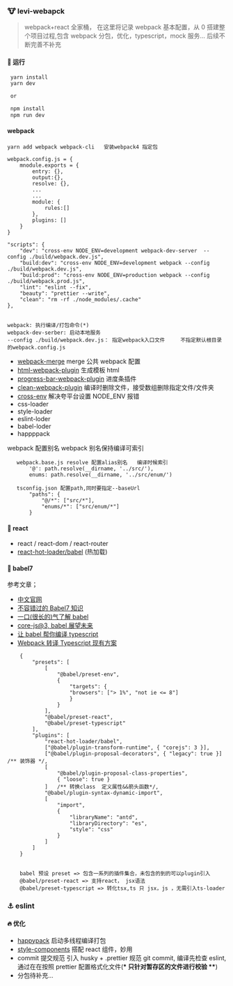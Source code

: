### :cow: levi-webapck

> webpack+react 全家桶， 在这里将记录 webpack 基本配置，从 0 搭建整个项目过程,包含 webpack 分包，优化，typescript，mock 服务... 后续不断完善不补充

#### :runner: 运行

```javascript
 yarn install
 yarn dev

 or

 npm install
 npm run dev
```

#### webpack

```
yarn add webpack webpack-cli   安装webpack4 指定包

webpack.config.js = {
    mnodule.exports = {
        entry: {},
        output:{},
        resolve: {},
        ...
        ...
        module: {
            rules:[]
        },
        plugins: []
    }
}

"scripts": {
    "dev": "cross-env NODE_ENV=development webpack-dev-server  --config ./build/webpack.dev.js",
    "build:dev": "cross-env NODE_ENV=development webpack --config ./build/webpack.dev.js",
    "build:prod": "cross-env NODE_ENV=production webpack --config ./build/webpack.prod.js",
    "lint": "eslint --fix",
    "beauty": "prettier --write",
    "clean": "rm -rf ./node_modules/.cache"
},


webpack: 执行编译/打包命令(*)
webpack-dev-serber: 启动本地服务
--config ./build/webpack.dev.js： 指定webpack入口文件     不指定默认根目录的webpack.config.js
```

- [webpack-merge](https://www.npmjs.com/package/webpack-merge) merge 公共 webpack 配置
- [html-webpack-plugin](https://www.npmjs.com/package/html-webpack-plugin) 生成模板 html
- [progress-bar-webpack-plugin](https://www.npmjs.com/package/progress-bar-webpack-plugin) 进度条插件
- [clean-webpack-plugin](https://www.npmjs.com/search?q=clean-webpack-plugin) 编译时删除文件，接受数组删除指定文件/文件夹
- [cross-env](https://juejin.im/post/5d78a11ee51d4561af16dd9f) 解决夸平台设置 NODE_ENV 报错
- css-loader
- style-loader
- eslint-loder
- babel-loder
- happppack

webpack 配置别名 webpack 别名保持编译可索引

```
   webpack.base.js resolve 配置alias别名   编译时候索引
       '@': path.resolve(__dirname, '../src/'),
       enums: path.resolve(__dirname, '../src/enum/')

   tsconfig.json 配置path,同时要指定--baseUrl
       "paths": {
           "@/*": ["src/*"],
           "enums/*": ["src/enum/*"]
       }
```

#### :santa: react

- react / react-dom / react-router
- [react-hot-loader/babel](https://www.npmjs.com/package/react-hot-loader) (热加载)

#### :dog: babel7

参考文章；

- [中文官网](https://www.babeljs.cn/docs/babel-preset-typescript)
- [不容错过的 Babel7 知识](https://juejin.im/post/5ddff3abe51d4502d56bd143)
- [一口(很长的)气了解 babel](https://juejin.im/post/5c19c5e0e51d4502a232c1c6)
- [core-js@3, babel 展望未来](https://juejin.im/post/5e355be0f265da3e491a53c5)
- [让 babel 帮你编译 typescript](https://github.com/frontend9/fe9-library/issues/23)
- [Webpack 转译 Typescript 现有方案](https://juejin.im/post/5e2690dce51d454d310fb4ef)

```
    {
        "presets": [
            [
                "@babel/preset-env",
                {
                    "targets": {
                    "browsers": ["> 1%", "not ie <= 8"]
                    }
                }
            ],
            "@babel/preset-react",
            "@babel/preset-typescript"
        ],
        "plugins": [
            "react-hot-loader/babel",
            ["@babel/plugin-transform-runtime", { "corejs": 3 }],
            ["@babel/plugin-proposal-decorators", { "legacy": true }] /** 装饰器 */,
            [
                "@babel/plugin-proposal-class-properties",
                { "loose": true }
            ]   /** 转换class  定义属性&&箭头函数*/,
            "@babel/plugin-syntax-dynamic-import",
            [
                "import",
                {
                    "libraryName": "antd",
                    "libraryDirectory": "es",
                    "style": "css"
                }
            ]
        ]
    }


    babel 预设 preset => 包含一系列的插件集合，未包含的到的可以plugin引入
    @babel/preset-react => 支持react， jsx语法
    @babel/preset-typescript => 转化tsx,ts 只 jsx，js ，无需引入ts-loader
```

### :anchor: eslint

#### :fire: 优化

- [happypack](https://www.npmjs.com/package/happypack) 启动多线程编译打包
- [style-components](https://www.npmjs.com/package/styled-components) 搭配 react 组件，妙用
- commit 提交规范 引入 husky + .prettier 规范 git commit, 编译先检查 eslint, 通过在在按照 prettier 配置格式化文件(**\* 只针对暂存区的文件进行校验 \*\***)
- 分包待补充...
